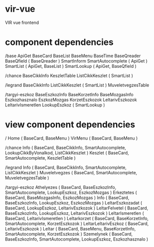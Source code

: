 # vir-vue
VIR vue frontend

# component dependencies

/base
ApiGet
BaseCard
BaseList
BaseMenu
BaseTime
BaseQreader
BaseQfield            ( BaseQreader )
SmartInform
SmartAutocomplete     ( ApiGet )
SmartList             ( ApiGet, BaseList )
SmartLookup           ( ApiGet, BaseQfield )

/chance
BaseCikkInfo
KeszletTable
ListCikkKeszlet       ( SmartList )

/legrand
BaseCikkInfo
ListCikkKeszlet       ( SmartList )
MuveletvegzesTable

/targyi-eszkoz
BaseEszkozInfo
BaseKorzetInfo
BaseMozgasInfo
Eszkozhasznalo
EszkozMozgas
KorzetEszkozok
LeltarivEszkozok
LeltarivIsmeretlen
LookupEszkoz          ( SmartLookup )


# view component dependencies
/
Home                  ( BaseCard, BaseMenu )
VirMenu               ( BaseCard, BaseMenu )

/chance
Info                  ( BaseCard, BaseCikkInfo, SmartAutocomplete, LookupCikkByVonalkod, ListCikkKeszlet )
Keszlet               ( BaseCard, SmartAutocomplete, KeszletTable )

/legrand
Info                  ( BaseCard, BaseCikkInfo, SmartAutocomplete, ListCikkKeszlet )
Muveletvegzes         ( BaseCard, SmartAutocomplete, MuveletvegzesTable )

/targyi-eszkoz
Athelyezes            ( BaseCard, BaseEszkozInfo, SmartAutocomplete, LookupEszkoz, EszkozMozgas )
Erkeztetes            ( BaseCard, BaseMozgasInfo, EszkozMozgas )
Info                  ( BaseCard, BaseEszkozInfo, LookupEszkoz, EszkozMozgas )
LeltarEszkozadat      ( BaseCard, LookupEszkoz, LeltarivEszkozok )
LeltarFelvetel        ( BaseCard, BaseEszkozInfo, LookupEszkoz, LeltarivEszkozok )
LeltarIsmeretlen      ( BaseCard, LeltarivIsmeretlen )
Leltarkorzet          ( BaseCard, BaseKorzetInfo, SmartAutocomplete, KorzetEszkozok )
LeltarLeltarivEszkoz  ( BaseCard, LeltarivEszkozok )
Leltar                ( BaseCard, BaseMenu, BaseKorzetInfo, SmartAutocomplete, KorzetEszkozok )
Szemelynek            ( BaseCard, BaseEszkozInfo, SmartAutocomplete, LookupEszkoz, Eszkozhasznalo )
